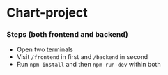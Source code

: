 # Chart-project
### Steps (both frontend and backend)
- Open two terminals
- Visit ```/frontend``` in first and ```/backend``` in second
- Run ```npm install``` and then ```npm run dev``` within both 
